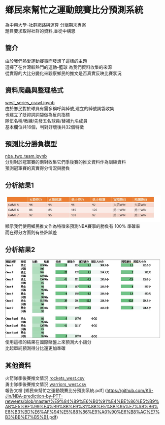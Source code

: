 # 鄉民來幫忙之運動競賽比分預測系統
為中興大學-社群網路與運算 分組期末專案  
題目要求取得社群的資料,並從中構思  

## 簡介
由於我們熱愛運動賽事而發想了這樣的主題  
選擇了在台灣較熱門的運動-籃球 為我們資料收集的來源  
從實際的大比分變化來觀察鄉民的推文是否真實反映比賽狀況    

## 資料爬蟲與整理格式
[west_series_crawl.ipynb](https://github.com/KS-Jin/NBA-prediction-by-PTT-retweets/blob/master/west_series_crawl.ipynb)  
由於鄉民對於球員有需多稱呼與綽號,建立的綽號詞袋收集  
也建立了貶抑詞詞袋做為反向指標  
隊伍名稱/教練/先發五名球員/替補九名成員  
基本欄位共16個，判對好壞後共32個特徵  

## 預測比分勝負模型
[nba_two_team.ipynb](https://github.com/KS-Jin/NBA-prediction-by-PTT-retweets/blob/master/nba_two_team.ipynb)  
分別對於冠軍賽的兩對收集它們季後賽的推文資料作為訓練資料  
預測冠軍賽的真實得分情況與勝負
  
## 分析結果1
![image](https://github.com/KS-Jin/NBA-prediction-by-PTT-retweets/blob/master/pic/pic1.JPG) 
 顯示我們使用鄉民推文作為特徵來預測NBA賽事的勝負有 100% 準確率  
 而在得分方面則有些許誤差  
 
## 分析結果2
![image](https://github.com/KS-Jin/NBA-prediction-by-PTT-retweets/blob/master/pic/pic2.JPG)
使用這樣的結果在國際賭盤上來預測大小讓分  
比起單純預測得分比還更加準確  

## 其他資料
火箭隊季後賽推文情況 [rockets_west.csv](https://github.com/KS-Jin/NBA-prediction-by-PTT-retweets/blob/master/rockets_west.csv)  
勇士隊季後賽推文情況 [warriors_west.csv](https://github.com/KS-Jin/NBA-prediction-by-PTT-retweets/blob/master/warriors_west.csv)  
報告文檔 [鄉民來幫忙之運動競賽比分預測系統.pdf] (https://github.com/KS-Jin/NBA-prediction-by-PTT-retweets/blob/master/%E9%84%89%E6%B0%91%E4%BE%86%E5%B9%AB%E5%BF%99%E4%B9%8B%E9%81%8B%E5%8B%95%E7%AB%B6%E8%B3%BD%E6%AF%94%E5%88%86%E9%A0%90%E6%B8%AC%E7%B3%BB%E7%B5%B1.pdf)  

 